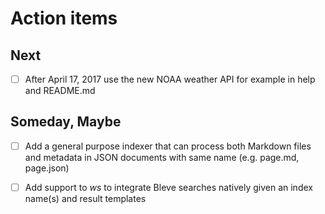 
# Action items

## Next

+ [ ] After April 17, 2017 use the new NOAA weather API for example in help and README.md

## Someday, Maybe

+ [ ] Add a general purpose indexer that can process both Markdown files and metadata in JSON documents with same name (e.g. page.md, page.json)
+ [ ] Add support to _ws_ to integrate Bleve searches natively given an index name(s) and result templates

